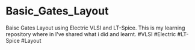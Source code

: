# Basic_Gates_Layout
Baisc Gates Layout using Electric VLSI and LT-Spice. This is my learning repository where in I've shared what i did and learnt. #VLSI #Electric #LT-Spice #Layout 
